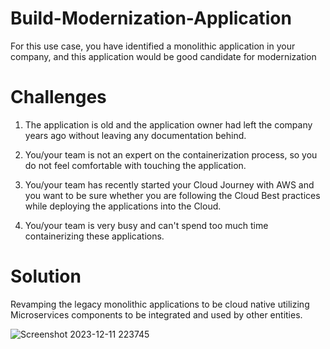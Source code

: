 # Build-Modernization-Application

For this use case, you have identified a monolithic application in your company, and this application would be good candidate for modernization



# Challenges

1. The application is old and the application owner had left the company years ago without leaving any documentation behind.

2. You/your team is not an expert on the containerization process, so you do not feel comfortable with touching the application.

3. You/your team has recently started your Cloud Journey with AWS and you want to be sure whether you are following the Cloud Best practices while deploying the applications into the Cloud.

4. You/your team is very busy and can't spend too much time containerizing these applications.


# Solution

Revamping the legacy monolithic applications to be cloud native utilizing Microservices components to be integrated and used by other entities.




![Screenshot 2023-12-11 223745](https://github.com/amgadelhosieny/Build-Modernization-Application/assets/139463395/a0a8332c-c5d2-42c8-9410-7f43c8158179)
